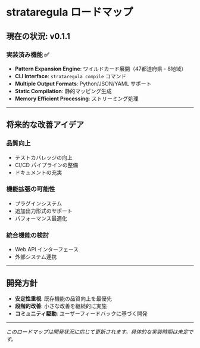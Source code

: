 # strataregula ロードマップ

## 現在の状況: v0.1.1

### 実装済み機能 ✅
- **Pattern Expansion Engine**: ワイルドカード展開（47都道府県・8地域）
- **CLI Interface**: `strataregula compile` コマンド
- **Multiple Output Formats**: Python/JSON/YAML サポート
- **Static Compilation**: 静的マッピング生成
- **Memory Efficient Processing**: ストリーミング処理

---

## 将来的な改善アイデア

### 品質向上
- テストカバレッジの向上
- CI/CD パイプラインの整備
- ドキュメントの充実

### 機能拡張の可能性
- プラグインシステム
- 追加出力形式のサポート
- パフォーマンス最適化

### 統合機能の検討
- Web API インターフェース
- 外部システム連携

---

## 開発方針

- **安定性重視**: 既存機能の品質向上を最優先
- **段階的改善**: 小さな改善を継続的に実施
- **コミュニティ駆動**: ユーザーフィードバックに基づく開発

---

*このロードマップは開発状況に応じて更新されます。具体的な実装時期は未定です。*